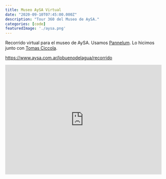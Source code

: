 ```yaml
---
title: Museo AySA Virtual
date: "2020-09-10T07:45:00.000Z"
description: "Tour 360 del Museo de AySA."
categories: [code]
featuredImage: './aysa.png'
---
```


Recorrido virtual para el museo de AySA. Usamos [Pannelum](https://pannellum.org/). Lo hicimos junto con [Tomas Ciccola](https://gitlab.com/tomasciccola/).

https://www.aysa.com.ar/lobuenodelagua/recorrido

<iframe style="border: 0; width: 500px; height: 350px;" src="https://aysatour.herokuapp.com/" seamless><a href="https://aysatour.herokuapp.com/">Recorrido AySA</a></iframe>